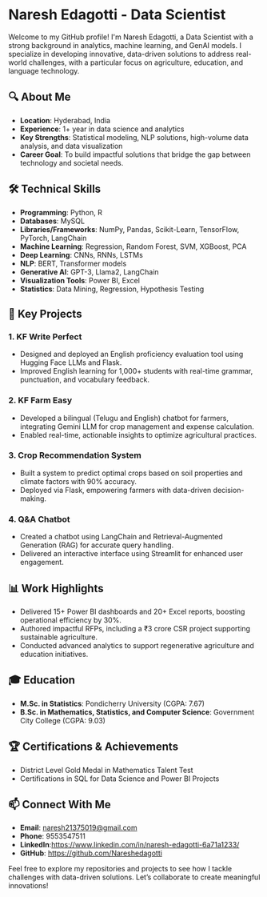 # Naresh Edagotti - Data Scientist

Welcome to my GitHub profile! I'm Naresh Edagotti, a Data Scientist with a strong background in analytics, machine learning, and GenAI models. I specialize in developing innovative, data-driven solutions to address real-world challenges, with a particular focus on agriculture, education, and language technology.

## 🔍 About Me
- **Location**: Hyderabad, India
- **Experience**: 1+ year in data science and analytics
- **Key Strengths**: Statistical modeling, NLP solutions, high-volume data analysis, and data visualization
- **Career Goal**: To build impactful solutions that bridge the gap between technology and societal needs.

## 🛠️ Technical Skills
- **Programming**: Python, R
- **Databases**: MySQL
- **Libraries/Frameworks**: NumPy, Pandas, Scikit-Learn, TensorFlow, PyTorch, LangChain
- **Machine Learning**: Regression, Random Forest, SVM, XGBoost, PCA
- **Deep Learning**: CNNs, RNNs, LSTMs
- **NLP**: BERT, Transformer models
- **Generative AI**: GPT-3, Llama2, LangChain
- **Visualization Tools**: Power BI, Excel
- **Statistics**: Data Mining, Regression, Hypothesis Testing

## 🌟 Key Projects
### 1. **KF Write Perfect**
- Designed and deployed an English proficiency evaluation tool using Hugging Face LLMs and Flask.
- Improved English learning for 1,000+ students with real-time grammar, punctuation, and vocabulary feedback.

### 2. **KF Farm Easy**
- Developed a bilingual (Telugu and English) chatbot for farmers, integrating Gemini LLM for crop management and expense calculation.
- Enabled real-time, actionable insights to optimize agricultural practices.

### 3. **Crop Recommendation System**
- Built a system to predict optimal crops based on soil properties and climate factors with 90% accuracy.
- Deployed via Flask, empowering farmers with data-driven decision-making.

### 4. **Q&A Chatbot**
- Created a chatbot using LangChain and Retrieval-Augmented Generation (RAG) for accurate query handling.
- Delivered an interactive interface using Streamlit for enhanced user engagement.

## 📊 Work Highlights
- Delivered 15+ Power BI dashboards and 20+ Excel reports, boosting operational efficiency by 30%.
- Authored impactful RFPs, including a ₹3 crore CSR project supporting sustainable agriculture.
- Conducted advanced analytics to support regenerative agriculture and education initiatives.

## 🎓 Education
- **M.Sc. in Statistics**: Pondicherry University (CGPA: 7.67)
- **B.Sc. in Mathematics, Statistics, and Computer Science**: Government City College (CGPA: 9.03)

## 🏆 Certifications & Achievements
- District Level Gold Medal in Mathematics Talent Test
- Certifications in SQL for Data Science and Power BI Projects

## 📫 Connect With Me
- **Email**: naresh21375019@gmail.com
- **Phone**: 9553547511
- **LinkedIn**:https://www.linkedin.com/in/naresh-edagotti-6a71a1233/ 
- **GitHub**: https://github.com/Nareshedagotti

Feel free to explore my repositories and projects to see how I tackle challenges with data-driven solutions. Let’s collaborate to create meaningful innovations!

